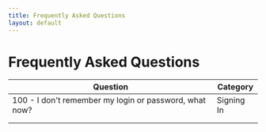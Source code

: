 ```yaml
---
title: Frequently Asked Questions
layout: default
---
```


# Frequently Asked Questions

<table class="table table-hover">
  <thead>
    <tr>
      <th>Question</th>
      <th>Category</th>
    </tr>
  </thead>
  <tbody>
    <tr data-link="100-signing-in" style="cursor:pointer">
      <td>
        100 - I don't remember my login or password, what now?
      </td>
      <td>Signing In</td>
    </tr>
    <tr>
      <td>
        <!-- <a href="200-creating-a-paper-proposal">200 - Creating a Paper Proposal</a> -->
      </td>
      <td><!-- How do I submit a proposal for a paper? --></td>
    </tr>
    <tr>
      <td>
        <!-- <a href="300-reviewing-a-paper-proposal">300 - Reviewing a Paper Proposal</a> -->
      </td>
      <td><!-- How do I comment on and review a paper proposal? --></td>
    </tr>
  </tbody>
</table>

